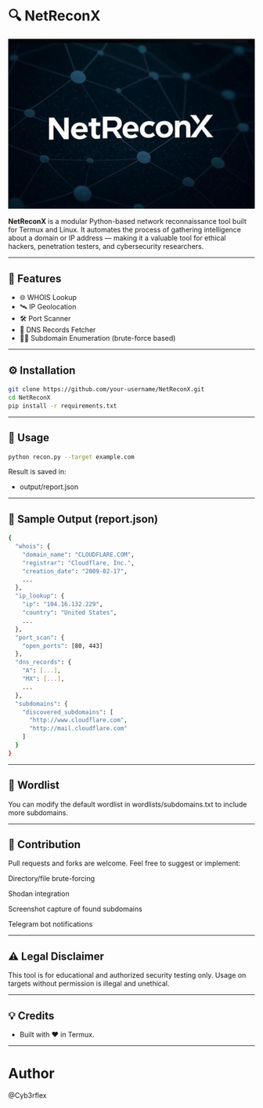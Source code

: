 # 🔍 NetReconX
![NetReconX Banner](assets/IMG-20250807-WA0001.jpg)

**NetReconX** is a modular Python-based network reconnaissance tool built for Termux and Linux. It automates the process of gathering intelligence about a domain or IP address — making it a valuable tool for ethical hackers, penetration testers, and cybersecurity researchers.

---

## 🚀 Features

- 🌐 WHOIS Lookup
- 🛰️ IP Geolocation
- 🛠️ Port Scanner
- 📡 DNS Records Fetcher
- 🕵️‍♂️ Subdomain Enumeration (brute-force based)

---

## ⚙️ Installation

```bash
git clone https://github.com/your-username/NetReconX.git
cd NetReconX
pip install -r requirements.txt
```

---

## 🧠 Usage

```bash
python recon.py --target example.com
```

Result is saved in:

- output/report.json


---

## 📄 Sample Output (report.json)
```bash
{
  "whois": {
    "domain_name": "CLOUDFLARE.COM",
    "registrar": "Cloudflare, Inc.",
    "creation_date": "2009-02-17",
    ...
  },
  "ip_lookup": {
    "ip": "104.16.132.229",
    "country": "United States",
    ...
  },
  "port_scan": {
    "open_ports": [80, 443]
  },
  "dns_records": {
    "A": [...],
    "MX": [...],
    ...
  },
  "subdomains": {
    "discovered_subdomains": [
      "http://www.cloudflare.com",
      "http://mail.cloudflare.com"
    ]
  }
}
```

---

## 📂 Wordlist

You can modify the default wordlist in wordlists/subdomains.txt to include more subdomains.


---

## 🤝 Contribution

Pull requests and forks are welcome. Feel free to suggest or implement:

Directory/file brute-forcing

Shodan integration

Screenshot capture of found subdomains

Telegram bot notifications



---

## ⚠️ Legal Disclaimer

This tool is for educational and authorized security testing only. Usage on targets without permission is illegal and unethical.


---

## 💡 Credits

- Built with ❤️ in Termux.

---

# Author

@Cyb3rflex
